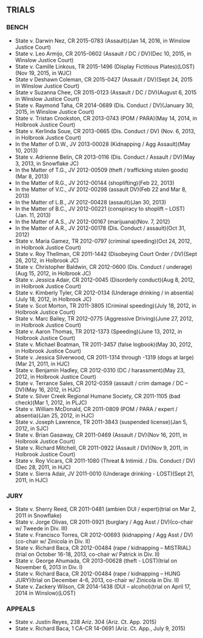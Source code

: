 ## TRIALS

### BENCH
* State v. Darwin Nez, CR 2015-0783 (Assault)(Jan 14, 2016, in Winslow Justice Court)
* State v. Leo Armijo, CR 2015-0602 (Assault / DC / DV)(Dec 10, 2015, in Winslow Justice Court)
* State v. Camille Linkous, TR 2015-1496 (Display Fictitious Plates)(LOST)(Nov 19, 2015, in WJC)
* State v Deshawn Coleman, CR 2015-0427 (Assault / DV)(Sept 24, 2015 in Winslow Justice Court)
* State v Suzanna Chee, CR 2015-0123 (Assault / DC / DV)(August 6, 2015 in Winslow Justice Court)
* State v. Raymond Taha, CR 2014-0689 (Dis. Conduct / DV)(January 30, 2015, in Winslow Justice Court) 
* State v. Tristan Crookston, CR 2013-0743 (POM / PARA)(May 14, 2014, in Holbrook Justice Court)
* State v. Kerlinda Soue, CR 2013-0665 (Dis. Conduct / DV) (Nov. 6, 2013, in Holbrook Justice Court)
* In the Matter of D.W., JV 2013-00028 (Kidnapping / Agg Assault)(May 10, 2013)
* State v. Adrienne Belin, CR 2013-0116 (Dis. Conduct / Assault / DV)(May 3, 2013, in Snowflake JC) 
* In the Matter of T.G., JV 2012-00509 (theft / trafficking stolen goods)(Mar 8, 2013)
* In the Matter of R.G., JV 2012-00144 (shoplifting)(Feb 22, 2013)
* In the Matter of V.C., JV 2012-00298 (assault DV)(Feb 22 and Mar 8, 2013)
* In the Matter of L.B., JV 2012-00428 (assault)(Jan 30, 2013)
* In the Matter of B.C., JV 2012-00221 (conspiracy to shoplift – LOST)(Jan. 11, 2013)
* In the Matter of A.S., JV 2012-00167 (marijuana)(Nov. 7, 2012)
* In the Matter of A.R., JV 2012-00178 (Dis. Conduct / assault)(Oct 31, 2012)
* State v. Maria Gamez, TR 2012-0797 (criminal speeding)(Oct 24, 2012, in Holbrook Justice Court)
* State v. Roy Thellman, CR 2011-1442 (Disobeying Court Order / DV)(Sept 26, 2012, in Holbrook JC)
* State v. Christopher Baldwin, CR 2012-0600 (Dis. Conduct / underage)(Aug 15, 2012, in Holbrook JC)
* State v. Jessica Adair, CR 2012-0045 (Disorderly conduct)(Aug 8, 2012, in Holbrook Justice Court)
* State v. Kimberly Tyler, CR 2012-0134 (Underage drinking / in absentia)(July 18, 2012, in Holbrook JC)
* State v. Scot Morton, TR 2011-3805 (Criminal speeding)(July 18, 2012, in Holbrook Justice Court)
* State v. Marc Bailey, TR 2012-0775 (Aggressive Driving)(June 27, 2012, in Holbrook Justice Court)
* State v. Aaron Thomas, TR 2012-1373 (Speeding)(June 13, 2012, in Holbrook Justice Court)
* State v. Michael Boatman, TR 2011-3457 (false logbook)(May 30, 2012, in Holbrook Justice Court)
* State v. Jessica Silverwood, CR 2011-1314 through -1319 (dogs at large)(Mar 21, 2011, in HJC)
* State v. Benjamin Hadley, CR 2012-0310 (DC / harassment)(May 23, 2012, in Holbrook Justice Court)
* State v. Terrance Sales, CR 2012-0359 (assault / crim damage / DC – DV)(May 16, 2012, in HJC)
* State v. Silver Creek Regional Humane Society, CR 2011-1105 (bad check)(Mar 1, 2012, in PLJC)
* State v. William McDonald, CR 2011-0809 (POM / PARA / expert / absentia)(Jan 25, 2012, in HJC)
* State v. Joseph Lawrence, TR 2011-3843 (suspended license)(Jan 5, 2012, in SJC)
* State v. Brian Gasaway, CR 2011-0469 (Assault / DV)(Nov 16, 2011, in Holbrook Justice Court)
* State v. Richard Mitchell, CR 2011-0922 (Assault / DV)(Nov 9, 2011, in Holbrook Justice Court)
* State v. Roy Vicars, CR 2011-1080 (Threat & Intimid. / Dis. Conduct / DV)(Dec 28, 2011, in HJC)
* State v. Sierra Adair, JV 2011-0010 (Underage drinking - LOST)(Sept 21, 2011,  in HJC)

### JURY

* State v. Sherry Reed, CR 2011-0481 (ambien DUI / expert)(trial on Mar 2, 2011 in Snowflake)
* State v. Jorge Olivas, CR 2011-0921 (burglary / Agg Asst / DV)(co-chair w/ Tweede in Div. III)
* State v. Francisco Torres, CR 2012-00693 (kidnapping / Agg Asst / DV)(co-chair w/ Zinicola in Div. II)
* State v. Richard Baca, CR 2012-00484 (rape / kidnapping – MISTRIAL)(trial on October 16-18, 2013,  	co-chair w/ Patrick in Div. II)
* State v. George Ahumada, CR 2013-00628 (theft - LOST)(trial on November 6, 2013 in Div. I)
* State v. Richard Baca, CR 2012-00484 (rape / kidnapping – HUNG JURY)(trial on December 4-6, 2013,  	co-chair w/ Zinicola in Div. II)
* State v. Zackery Wilson, CR 2014-1438 (DUI – alcohol)(trial on April 17, 2014 in Winslow)(LOST)

### APPEALS

* State v. Justin Reyes, 238 Ariz. 304 (Ariz. Ct. App. 2015) 
* State v. Richard Baca, 1 CA-CR 14-0691 (Ariz. Ct. App., July 9, 2015) 
